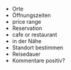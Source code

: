 * Orte
* Öffnungszeiten
* price range
* Reservation
* cafe or restaurant
* in der Nähe
* Standort bestimmen
* Reisedauer
* Kommentare positiv?
